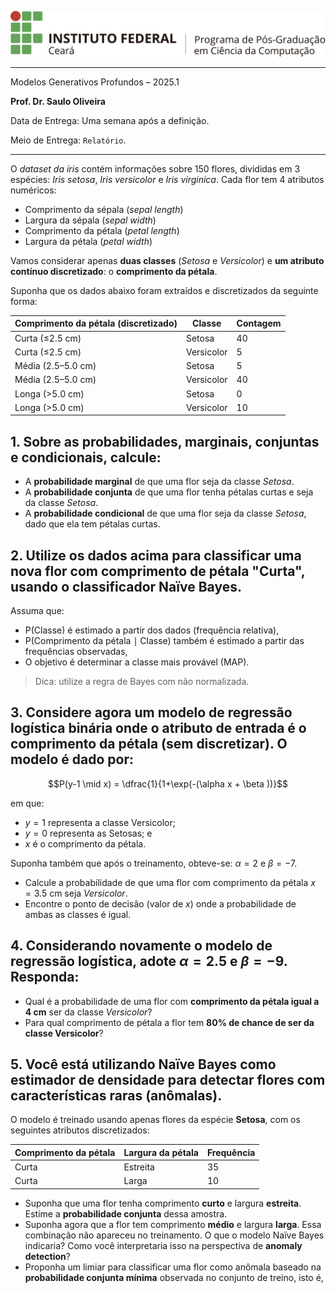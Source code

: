 

![logo](../ppgc_logo.png)

---

Modelos Generativos Profundos – 2025.1

**Prof. Dr. Saulo Oliveira**

Data de Entrega: Uma semana após a definição.

Meio de Entrega: ```Relatório```.

---

O *dataset da íris* contém informações sobre 150 flores, divididas em 3 espécies: *Iris setosa*, *Iris versicolor* e *Iris virginica*. Cada flor tem 4 atributos numéricos:

- Comprimento da sépala (*sepal length*)
- Largura da sépala (*sepal width*)
- Comprimento da pétala (*petal length*)
- Largura da pétala (*petal width*)

Vamos considerar apenas **duas classes** (*Setosa* e *Versicolor*) e **um atributo contínuo discretizado**: o **comprimento da pétala**.

Suponha que os dados abaixo foram extraídos e discretizados da seguinte forma:

| Comprimento da pétala (discretizado) | Classe     | Contagem |
| ------------------------------------ | ---------- | -------- |
| Curta (≤2.5 cm)                      | Setosa     | 40       |
| Curta (≤2.5 cm)                      | Versicolor | 5        |
| Média (2.5–5.0 cm)                   | Setosa     | 5        |
| Média (2.5–5.0 cm)                   | Versicolor | 40       |
| Longa (>5.0 cm)                      | Setosa     | 0        |
| Longa (>5.0 cm)                      | Versicolor | 10       |

## 1. Sobre as probabilidades, marginais, conjuntas e condicionais, calcule:

- A **probabilidade marginal** de que uma flor seja da classe *Setosa*.
- A **probabilidade conjunta** de que uma flor tenha pétalas curtas e seja da classe *Setosa*.
- A **probabilidade condicional** de que uma flor seja da classe *Setosa*, dado que ela tem pétalas curtas.


## 2. Utilize os dados acima para classificar uma nova flor com **comprimento de pétala "Curta"**, usando o **classificador Naïve Bayes**.
Assuma que:
- P(Classe) é estimado a partir dos dados (frequência relativa),
- P(Comprimento da pétala ∣ Classe) também é estimado a partir das frequências observadas,
- O objetivo é determinar a classe mais provável (MAP).
> Dica: utilize a regra de Bayes com não normalizada.



## 3. Considere agora um modelo de regressão logística binária onde o atributo de entrada é o **comprimento da pétala** (sem discretizar). O modelo é dado por:

$$P(y-1 \mid x) = \dfrac{1}{1+\exp(-(\alpha x + \beta ))}$$

   em que:

   - $y=1$ representa a classe Versicolor;
   - $y=0$ representa as Setosas; e
   - $x$ é o comprimento da pétala.

Suponha também que após o treinamento, obteve-se: $\alpha=2$ e $\beta=-7$.
- Calcule a probabilidade de que uma flor com comprimento da pétala $x=3.5$ cm seja *Versicolor*.
- Encontre o ponto de decisão (valor de $x$) onde a probabilidade de ambas as classes é igual.

## 4. Considerando novamente o modelo de regressão logística, adote $\alpha=2.5$ e $\beta=-9$. Responda:

- Qual é a probabilidade de uma flor com **comprimento da pétala igual a 4 cm** ser da classe *Versicolor*?
- Para qual comprimento de pétala a flor tem **80% de chance de ser da classe Versicolor**?

## 5. Você está utilizando **Naïve Bayes como estimador de densidade** para detectar flores com características raras (anômalas).

   O modelo é treinado usando apenas flores da espécie **Setosa**, com os seguintes atributos discretizados:

| Comprimento da pétala | Largura da pétala | Frequência |
| --------------------- | ----------------- | ---------- |
| Curta                 | Estreita          | 35         |
| Curta                 | Larga             | 10         |

- Suponha que uma flor tenha comprimento **curto** e largura **estreita**. Estime a **probabilidade conjunta** dessa amostra.
- Suponha agora que a flor tem comprimento **médio** e largura **larga**. Essa combinação não apareceu no treinamento. O que o modelo Naïve Bayes indicaria? Como você interpretaria isso na perspectiva de **anomaly detection**?
- Proponha um limiar para classificar uma flor como anômala baseado na **probabilidade conjunta mínima** observada no conjunto de treino, isto é, 
